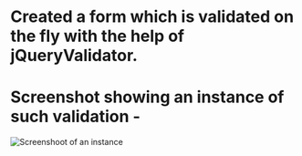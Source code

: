 #  Created a form which is validated on the fly with the help of jQueryValidator. 

# Screenshot showing an instance of such validation - 

![Screenshoot of an instance]()